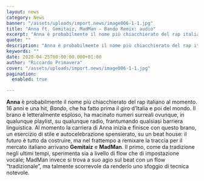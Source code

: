 ```yaml
---
layout: news
category: News
banner: "/assets/uploads/import.news/image006-1-1.jpg"
title: "Anna ft. Gemitaiz, MadMan – Bando Remix: audio"
excerpt: "Anna è probabilmente il nome più chiacchierato del rap italiano al momento. 16 anni e una hit, Bando, che ha fatto prima il giro d’Italia e poi del mondo. Il brano è letteralmente esploso, ha macinato numeri surreali ovunque, in qualunque playlist, su qualunque radio, frantumando qualsiasi barriera linguistica. Al momento la carriera di Anna [&hellip"
quote: ""
description: "Anna è probabilmente il nome più chiacchierato del rap italiano al momento. 16 anni e una hit, Bando, che ha fatto prima il giro d’Italia e poi del mondo. Il brano è letteralmente esploso, ha macinato numeri surreali ovunque, in qualunque playlist, su qualunque radio, frantumando qualsiasi barriera linguistica. Al momento la carriera di Anna [&hellip"
keywords: ""
date: 2020-04-25T00:00:00.000+01:00
author: "Riccardo Primavera"
cover: "/assets/uploads/import.news/image006-1-1.jpg"
pagination:
  enabled: true

---
```


**Anna** è probabilmente il nome più chiacchierato del rap italiano al momento. 16 anni e una hit, _Bando_, che ha fatto prima il giro d’Italia e poi del mondo. Il brano è letteralmente esploso, ha macinato numeri surreali ovunque, in qualunque playlist, su qualunque radio, frantumando qualsiasi barriera linguistica. Al momento la carriera di Anna inizia e finisce con questo brano, un esercizio di stile e autocelebrazione spensierato, su un beat house: il futuro è tutto da costruire, ma nel frattempo a remixare la traccia per il mercato italiano arrivano **Gemitaiz** e **MadMan**. Il primo, come da tradizione negli ultimi tempi, sperimenta sia a livello di flow che di impostazione vocale; MadMan invece si trova a suo agio sul beat con un flow “tradizionale”, ma talmente scorrevole da renderlo uno sfoggio di tecnica notevole.